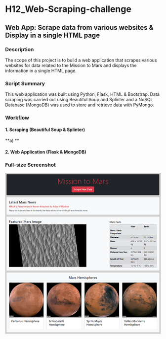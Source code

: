 # H12_Web-Scraping-challenge
## Web App: Scrape data from various websites & Display in a single HTML page

### Description
The scope of this project is to build a web application that scrapes various websites for data related to the Mission to Mars and displays the information in a single HTML page.


### Script Summary
This web application was built using Python, Flask, HTML & Bootstrap. Data scraping was carried out using Beautiful Soup and Splinter and a NoSQL Database (MongoDB) was used to store and retrieve data with PyMongo. 


### Workflow

#### 1. Scraping (Beautiful Soup & Splinter)

**a) **




#### 2. Web Application (Flask & MongoDB)



### Full-size Screenshot
![WebApp_Screenshot](MissionToMars/Images/WebApp_Screenshot.png)